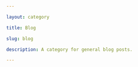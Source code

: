 ```yaml
---

layout: category

title: Blog

slug: blog

description: A category for general blog posts.

---
```


